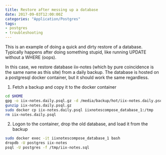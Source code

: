 ```yaml
---
title: Restore after messing up a database
date: 2017-09-03T12:00:00Z
categories: "Application/Postgres"
tags:
- postgres
- troubleshooting
---
```

This is an example of doing a quick and dirty restore of a database. Typically happens after doing something stupid, like running UPDATE without a WHERE (oops).

In this case, we restore database iix-notes (which by pure coincidence is the same name as this site) from a daily backup. The database is hosted on a postgresql docker container, but it should work the same regardless.

1. Fetch a backup and copy it to the docker container
```bash
cd $HOME
gpg -o iix-notes.daily.psql.gz -d /media/backup/hot/iix-notes.daily.psql.gz.gpg
gunzip iix-notes.daily.psql.gz 
sudo docker cp iix-notes.daily.psql iixnotescompose_database_1:/tmp
rm iix-notes.daily.psql
```

2. Logon to the container, drop the old database, and load it from the backup
```bash
sudo docker exec -it iixnotescompose_database_1 bash
dropdb -U postgres iix-notes
psql -U postgres -f /tmp/iix-notes.sql
```

